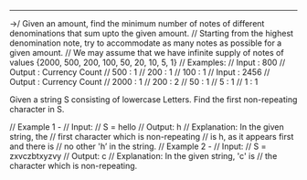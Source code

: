 ----------------------------------------------------------------------
->/ Given an amount, find the minimum number of notes of different denominations that sum upto the given amount.
//  Starting from the highest denomination note, try to accommodate as many notes as possible for a given amount.
// We may assume that we have infinite supply of notes of values {2000, 500, 200, 100, 50, 20, 10, 5, 1}
// Examples:
// Input : 800
// Output : Currency  Count
//         500 : 1
//         200 : 1
//         100 : 1
// Input : 2456
// Output : Currency  Count
//         2000 : 1
//         200 : 2
//         50 : 1
//         5 : 1
//         1 : 1


Given a string S consisting of lowercase Letters. Find the first non-repeating character in S.
  
  // Example 1 - 
  //         Input:
  // S = hello
  // Output: h
  // Explanation: In the given string, the
  // first character which is non-repeating
  // is h, as it appears first and there is
  // no other 'h’ in the string.
  // Example 2 - 
  //         Input:
  // S = zxvczbtxyzvy
  // Output: c
  // Explanation: In the given string, 'c' is
  // the character which is non-repeating.
